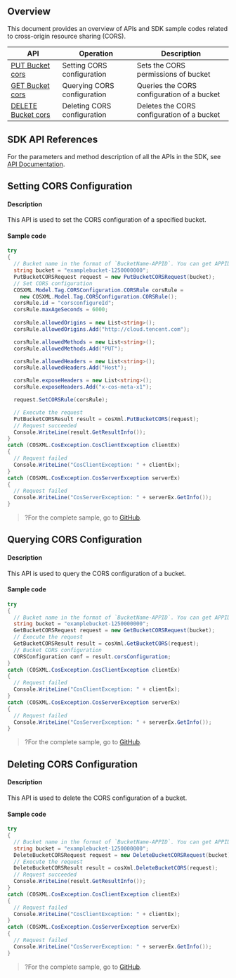 ## Overview

This document provides an overview of APIs and SDK sample codes related to cross-origin resource sharing (CORS).

| API | Operation | Description |
| ------------------------------------------------------------ | ------------ | ------------------------------ |
| [PUT Bucket cors](https://intl.cloud.tencent.com/document/product/436/8279) | Setting CORS configuration | Sets the CORS permissions of bucket |
| [GET Bucket cors](https://intl.cloud.tencent.com/document/product/436/8274) | Querying CORS configuration | Queries the CORS configuration of a bucket |
| [DELETE Bucket cors](https://intl.cloud.tencent.com/document/product/436/8283) | Deleting CORS configuration | Deletes the CORS configuration of a bucket |

## SDK API References

For the parameters and method description of all the APIs in the SDK, see [API Documentation](https://cos-dotnet-sdk-doc-1253960454.file.myqcloud.com/).

## Setting CORS Configuration

#### Description

This API is used to set the CORS configuration of a specified bucket.

#### Sample code

[//]: # (.cssg-snippet-put-bucket-cors)
```cs
try
{
  // Bucket name in the format of `BucketName-APPID`. You can get APPID by referring to https://console.cloud.tencent.com/developer.
  string bucket = "examplebucket-1250000000";
  PutBucketCORSRequest request = new PutBucketCORSRequest(bucket);
  // Set CORS configuration
  COSXML.Model.Tag.CORSConfiguration.CORSRule corsRule = 
    new COSXML.Model.Tag.CORSConfiguration.CORSRule();
  corsRule.id = "corsconfigureId";
  corsRule.maxAgeSeconds = 6000;
  
  corsRule.allowedOrigins = new List<string>();
  corsRule.allowedOrigins.Add("http://cloud.tencent.com");

  corsRule.allowedMethods = new List<string>();
  corsRule.allowedMethods.Add("PUT");

  corsRule.allowedHeaders = new List<string>();
  corsRule.allowedHeaders.Add("Host");

  corsRule.exposeHeaders = new List<string>();
  corsRule.exposeHeaders.Add("x-cos-meta-x1");

  request.SetCORSRule(corsRule);

  // Execute the request
  PutBucketCORSResult result = cosXml.PutBucketCORS(request);
  // Request succeeded
  Console.WriteLine(result.GetResultInfo());
}
catch (COSXML.CosException.CosClientException clientEx)
{
  // Request failed
  Console.WriteLine("CosClientException: " + clientEx);
}
catch (COSXML.CosException.CosServerException serverEx)
{
  // Request failed
  Console.WriteLine("CosServerException: " + serverEx.GetInfo());
}
```

>?For the complete sample, go to [GitHub](https://github.com/tencentyun/cos-snippets/tree/master/dotnet/dist/BucketCORS.cs).

## Querying CORS Configuration

#### Description

This API is used to query the CORS configuration of a bucket.

#### Sample code

[//]: # (.cssg-snippet-get-bucket-cors)
```cs
try
{
  // Bucket name in the format of `BucketName-APPID`. You can get APPID by referring to https://console.cloud.tencent.com/developer.
  string bucket = "examplebucket-1250000000";
  GetBucketCORSRequest request = new GetBucketCORSRequest(bucket);
  // Execute the request
  GetBucketCORSResult result = cosXml.GetBucketCORS(request);
  // Bucket CORS configuration 
  CORSConfiguration conf = result.corsConfiguration;
}
catch (COSXML.CosException.CosClientException clientEx)
{
  // Request failed
  Console.WriteLine("CosClientException: " + clientEx);
}
catch (COSXML.CosException.CosServerException serverEx)
{
  // Request failed
  Console.WriteLine("CosServerException: " + serverEx.GetInfo());
}
```

>?For the complete sample, go to [GitHub](https://github.com/tencentyun/cos-snippets/tree/master/dotnet/dist/BucketCORS.cs).

## Deleting CORS Configuration

#### Description

This API is used to delete the CORS configuration of a bucket.

#### Sample code

[//]: # (.cssg-snippet-delete-bucket-cors)
```cs
try
{
  // Bucket name in the format of `BucketName-APPID`. You can get APPID by referring to https://console.cloud.tencent.com/developer.
  string bucket = "examplebucket-1250000000";
  DeleteBucketCORSRequest request = new DeleteBucketCORSRequest(bucket);
  // Execute the request
  DeleteBucketCORSResult result = cosXml.DeleteBucketCORS(request);
  // Request succeeded
  Console.WriteLine(result.GetResultInfo());
}
catch (COSXML.CosException.CosClientException clientEx)
{
  // Request failed
  Console.WriteLine("CosClientException: " + clientEx);
}
catch (COSXML.CosException.CosServerException serverEx)
{
  // Request failed
  Console.WriteLine("CosServerException: " + serverEx.GetInfo());
}
```

>?For the complete sample, go to [GitHub](https://github.com/tencentyun/cos-snippets/tree/master/dotnet/dist/BucketCORS.cs).


